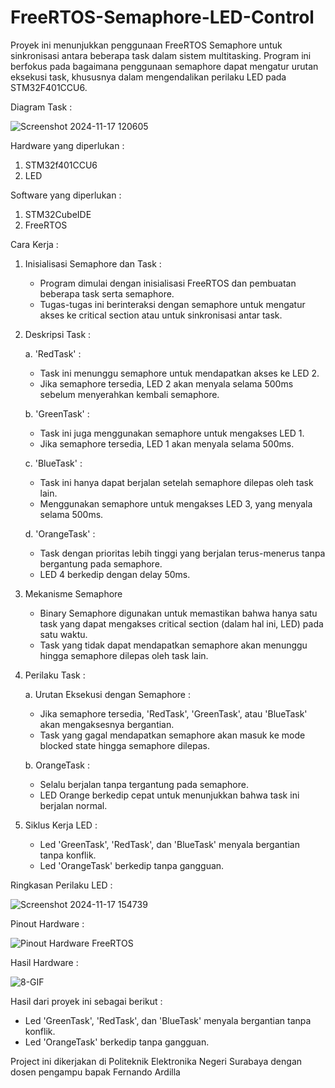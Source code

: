 # FreeRTOS-Semaphore-LED-Control
Proyek ini menunjukkan penggunaan FreeRTOS Semaphore untuk sinkronisasi antara beberapa task dalam sistem multitasking. Program ini berfokus pada bagaimana penggunaan semaphore dapat mengatur urutan eksekusi task, khususnya dalam mengendalikan perilaku LED pada STM32F401CCU6.

Diagram Task :

![Screenshot 2024-11-17 120605](https://github.com/user-attachments/assets/8f61436f-ef1f-4106-9fb7-b93c6999653d)

Hardware yang diperlukan :
1. STM32f401CCU6
2. LED

Software yang diperlukan :
1. STM32CubeIDE
2. FreeRTOS

Cara Kerja :
1. Inisialisasi Semaphore dan Task :
   - Program dimulai dengan inisialisasi FreeRTOS dan pembuatan beberapa task serta semaphore.
   - Tugas-tugas ini berinteraksi dengan semaphore untuk mengatur akses ke critical section atau untuk sinkronisasi antar task.
     
2. Deskripsi Task :
   
   a. 'RedTask' :
   - Task ini menunggu semaphore untuk mendapatkan akses ke LED 2.
   - Jika semaphore tersedia, LED 2 akan menyala selama 500ms sebelum menyerahkan kembali semaphore.
   
   b. 'GreenTask' :
   - Task ini juga menggunakan semaphore untuk mengakses LED 1.
   - Jika semaphore tersedia, LED 1 akan menyala selama 500ms.
   
   c. 'BlueTask' :
   - Task ini hanya dapat berjalan setelah semaphore dilepas oleh task lain.
   - Menggunakan semaphore untuk mengakses LED 3, yang menyala selama 500ms.
   
   d. 'OrangeTask' :
   - Task dengan prioritas lebih tinggi yang berjalan terus-menerus tanpa bergantung pada semaphore.
   - LED 4 berkedip dengan delay 50ms.
     
4. Mekanisme Semaphore
   - Binary Semaphore digunakan untuk memastikan bahwa hanya satu task yang dapat mengakses critical section (dalam hal ini, LED) pada satu waktu.
   - Task yang tidak dapat mendapatkan semaphore akan menunggu hingga semaphore dilepas oleh task lain.
     
5. Perilaku Task :
   
   a. Urutan Eksekusi dengan Semaphore :
      - Jika semaphore tersedia, 'RedTask', 'GreenTask', atau 'BlueTask' akan mengaksesnya bergantian.
      - Task yang gagal mendapatkan semaphore akan masuk ke mode blocked state hingga semaphore dilepas.
        
   b. OrangeTask :
      - Selalu berjalan tanpa tergantung pada semaphore.
      - LED Orange berkedip cepat untuk menunjukkan bahwa task ini berjalan normal.
       
7. Siklus Kerja LED :
   - Led 'GreenTask', 'RedTask', dan 'BlueTask' menyala bergantian tanpa konflik.
   - Led 'OrangeTask' berkedip tanpa gangguan.

Ringkasan Perilaku LED :

![Screenshot 2024-11-17 154739](https://github.com/user-attachments/assets/69271358-527a-46f3-8115-62b063c9170e)


Pinout Hardware :

![Pinout Hardware FreeRTOS](https://github.com/user-attachments/assets/8b814f64-fa02-4ee5-a5e5-d6a85f395bb2)

Hasil Hardware :

![8-GIF](https://github.com/user-attachments/assets/0c34bbde-cc0e-4427-92b5-64da70665ac2)


Hasil dari proyek ini sebagai berikut :
- Led 'GreenTask', 'RedTask', dan 'BlueTask' menyala bergantian tanpa konflik.
- Led 'OrangeTask' berkedip tanpa gangguan.
   
Project ini dikerjakan di Politeknik Elektronika Negeri Surabaya dengan dosen pengampu bapak Fernando Ardilla

